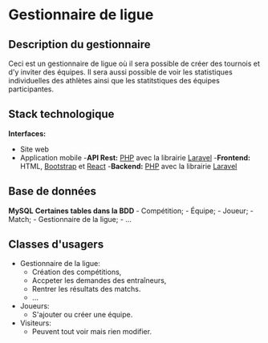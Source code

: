 # Gestionnaire de ligue 

## Description du gestionnaire
Ceci est un gestionnaire de ligue où il sera possible de créer des tournois et d'y inviter des équipes. 
Il sera aussi possible de voir les statistiques individuelles des athlètes ainsi que les statitstiques des équipes participantes.

## Stack technologique
**Interfaces:**
  - Site web
  - Application mobile
-**API Rest:** [PHP](https://www.php.net/) avec la librairie [Laravel](https://laravel.com/)
-**Frontend:** HTML, [Bootstrap](https://getbootstrap.com/) et [React](https://react.dev/)
-**Backend:** [PHP](https://www.php.net/) avec la librairie [Laravel](https://laravel.com/)

## Base de données
**MySQL**
**Certaines tables dans la BDD**
    - Compétition;
    - Équipe;
    - Joueur;
    - Match;
    - Gestionnaire de la ligue;
    - ...

## Classes d'usagers
  - Gestionnaire de la ligue:
      - Création des compétitions,
      - Accpeter les demandes des entraîneurs,
      - Rentrer les résultats des matchs.
      - ...
  - Joueurs:
      - S'ajouter ou créer une équipe.
  - Visiteurs:
    - Peuvent tout voir mais rien modifier.
  
   
    




